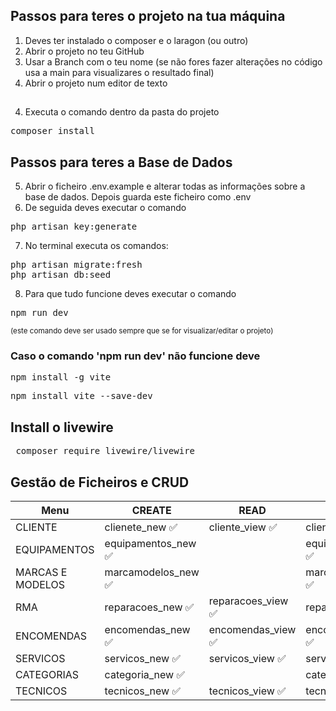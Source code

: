 ## Passos para teres o projeto na tua máquina
1. Deves ter instalado o composer e o laragon (ou outro)
1. Abrir o projeto no teu GitHub
2. Usar a Branch com o teu nome (se não fores fazer alterações no código usa a main para visualizares o resultado final)
3. Abrir o projeto num editor de texto

##
4. Executa o comando dentro da pasta do projeto
 <pre>composer install</pre>

## Passos para teres a Base de Dados
5. Abrir o ficheiro .env.example e alterar todas as informações sobre a base de dados. Depois guarda este ficheiro como .env
6. De seguida deves executar o comando 
  <pre>php artisan key:generate</pre>
7. No terminal executa os comandos:
 <pre>php artisan migrate:fresh
php artisan db:seed </pre>
8. Para que tudo funcione deves executar o comando 
 <pre>npm run dev </pre> 
 <small>(este comando deve ser usado sempre que se for visualizar/editar o projeto)</small>

### Caso o comando 'npm run dev' não funcione deve
<pre>npm install -g vite</pre>
<pre>npm install vite --save-dev</pre>

## Install o livewire
<pre> composer require livewire/livewire </pre>

## Gestão de Ficheiros e CRUD

| Menu              | CREATE                   | READ                      | UPDATE                | DELETE | 
| ---               | ---                      | ---                       | ---                   |---     |
| CLIENTE           | clienete_new ✅         | cliente_view ✅           | cliente_edit ✅       |✅|
| EQUIPAMENTOS      | equipamentos_new ✅     |                            | equipamentos_edit ✅ |✅|
| MARCAS E MODELOS  | marcamodelos_new ✅     |                            | marcamodelos_edit ✅ |✅|
| RMA               | reparacoes_new ✅       | reparacoes_view ✅        | reparacoes_edit       |✅|
| ENCOMENDAS        | encomendas_new ✅       | encomendas_view ✅        | encomendas_edit ✅    |✅|
| SERVICOS          | servicos_new ✅         | servicos_view ✅          | servicos_edit ✅      |✅|
| CATEGORIAS        | categoria_new ✅        |                            | categoria_edit ✅    |✅|
| TECNICOS          | tecnicos_new ✅         | tecnicos_view ✅          | tecnicos_edit ✅      |✅|
